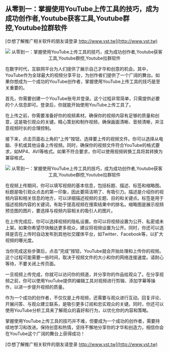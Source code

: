 ## **从零到一：掌握使用YouTube上传工具的技巧，成为成功创作者,Youtube获客工具,Youtube群控,Youtube拉群软件**

[😍想了解推广相关软件的朋友请登录 http://www.vst.tw](http://www.vst.tw)

 <center><img src="https://vst.tw/MP4/tuiguang/png/5.png" alt="从零到一：掌握使用YouTube上传工具的技巧，成为成功创作者,Youtube获客工具,Youtube群控,Youtube拉群软件"></center>

在数字时代，互联网平台为人们提供了展示自己才华和创意的机会。其中，YouTube作为全球最大的视频分享平台，为创作者们提供了一个广阔的舞台。如果你想成为一个成功的YouTube创作者，掌握使用YouTube上传工具的技巧是至关重要的。

首先，你需要创建一个YouTube账号并登录。这个过程非常简单，只需提供必要的个人信息即可。登录后，你就能开始使用YouTube上传工具了。

在上传之前，你需要准备好你的视频素材。确保你的视频内容有足够的质量和创意，这是吸引观众的关键。精心策划和制作视频，确保画面清晰、音频清晰，并注意视频时长的合理控制。

接下来，点击页面右上角的“上传”按钮，选择要上传的视频文件。你可以选择从电脑、手机或其他设备上传视频。同时，确保你的视频文件符合YouTube的格式要求，如MP4、AVI等格式。如果不符合要求，你可以使用视频转换工具将其转换为兼容格式。

 <center><img src="https://vst.tw/MP4/tuiguang/png/3.png" alt="从零到一：掌握使用YouTube上传工具的技巧，成为成功创作者,Youtube获客工具,Youtube群控,Youtube拉群软件"></center>

在视频上传期间，你可以填写视频的基本信息，包括标题、描述、标签和缩略图。标题是吸引观众点击的第一印象，因此要简洁明了、有吸引力。描述是介绍你的视频内容和相关信息的地方，可以详细描述视频的主题、目的和关键点。标签是用于描述视频内容的关键词，有助于提高视频在搜索结果中的排名。缩略图是展示视频预览图的图片，要选择与视频内容相关的吸引人的图片。

在上传完成后，你可以选择视频的隐私设置。你可以将视频设置为公开、私密或未上架。如果你希望尽快触达更多观众，建议将视频设置为公开。同时，你还可以选择是否在上传时自动发布到其他社交媒体平台，如Twitter、Facebook等，以扩大视频的曝光度。

当你完成这些步骤后，点击“完成”按钮，YouTube就会开始处理和上传你的视频。这个过程可能需要一些时间，取决于视频文件的大小和你的网络连接速度。请耐心等待，不要关闭上传页面。

一旦视频上传完成，你就可以访问你的频道，并分享你的作品给观众了。在分享视频之前，你可以使用YouTube提供的编辑工具对视频进行剪辑、添加字幕等操作，以进一步提升视频的质量。

作为一个成功的创作者，不仅仅是上传视频，还需要与观众进行互动。回复评论、开展问答、与观众建立联系，是吸引更多订阅和忠实观众的关键。同时，你还可以使用YouTube分析工具来了解观众的喜好和行为，以优化你的内容和策略。

掌握使用YouTube上传工具的技巧并不难，但要成为一个成功的创作者，需要持续地学习和改进。保持创意和热情，坚持不懈地分享你的才华和创造力，相信你会在YouTube这个广阔的舞台上获得成功！

[😍想了解推广相关软件的朋友请登录 http://www.vst.tw](http://www.vst.tw)



